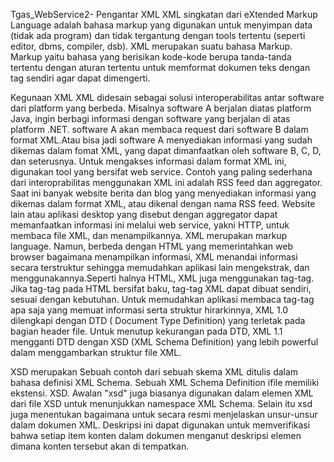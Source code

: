 Tgas_WebService2-
    Pengantar XML
    XML singkatan dari eXtended Markup Language adalah bahasa markup yang digunakan untuk menyimpan data (tidak ada program) dan tidak tergantung dengan tools tertentu (seperti editor, dbms, compiler, dsb).
XML merupakan suatu bahasa Markup. Markup yaitu bahasa yang berisikan kode-kode berupa tanda-tanda tertentu dengan aturan tertentu untuk memformat dokumen teks dengan tag sendiri agar dapat dimengerti.

   Kegunaan XML
    XML didesain sebagai solusi interoperabilitas antar software dari platform yang berbeda. Misalnya software A berjalan diatas platform Java, ingin berbagi informasi dengan software yang berjalan di atas platform .NET. software A akan membaca request dari software B dalam format XML.Atau bisa jadi software A menyediakan informasi yang sudah dikemas dalam fomat XML, yang dapat dimanfaatkan oleh software B, C, D, dan seterusnya. Untuk mengakses informasi dalam format XML ini, digunakan tool yang bersifat web service. Contoh yang paling sederhana dari interoprabilitas menggunakan XML ini adalah RSS feed dan aggregator. Saat ini banyak website berita dan blog yang menyediakan informasi yang dikemas dalam format XML, atau dikenal dengan nama RSS feed. Website lain atau aplikasi desktop yang disebut dengan aggregator dapat memanfaatkan informasi ini melalui web service, yakni HTTP, untuk membaca file XML, dan menampilkannya. XML merupakan markup language. Namun, berbeda dengan HTML yang memerintahkan web browser bagaimana menampilkan informasi, XML menandai informasi secara terstruktur sehingga memudahkan aplikasi lain mengekstrak, dan menggunakannya.Seperti halnya HTML, XML juga menggunakan tag-tag. Jika tag-tag pada HTML bersifat baku, tag-tag XML dapat dibuat sendiri, sesuai dengan kebutuhan. Untuk memudahkan aplikasi membaca tag-tag apa saja yang memuat informasi serta struktur hirarkinnya, XML 1.0 dilengkapi dengan DTD ( Document Type Definition) yang terletak pada bagian header file. Untuk menutup kekurangan pada DTD, XML 1.1 mengganti DTD dengan XSD (XML Schema Definition) yang lebih powerful dalam menggambarkan struktur file XML.
    
   XSD merupakan Sebuah contoh dari sebuah skema XML ditulis dalam bahasa definisi XML Schema. Sebuah XML Schema Definition ifile memiliki ekstensi. XSD. Awalan "xsd" juga biasanya digunakan dalam elemen XML dari file XSD untuk menunjukkan namespace XML Schema.
Selain itu xsd juga menentukan bagaimana untuk secara resmi menjelaskan unsur-unsur dalam dokumen XML. Deskripsi ini dapat digunakan untuk memverifikasi bahwa setiap item konten dalam dokumen menganut deskripsi elemen dimana konten tersebut akan di tempatkan. 

